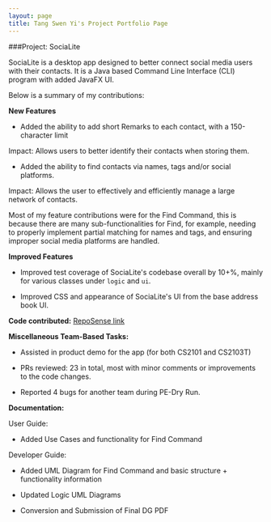 ```yaml
---
layout: page
title: Tang Swen Yi's Project Portfolio Page
---
```


###Project: SociaLite

SociaLite is a desktop app designed to better connect social media users with their contacts. 
It is a Java based Command Line Interface (CLI) program with added JavaFX UI.

Below is a summary of my contributions:

**New Features**
- Added the ability to add short Remarks to each contact, with a 150-character limit

Impact: Allows users to better identify their contacts when storing them.

- Added the ability to find contacts via names, tags and/or social platforms.
  
Impact: Allows the user to effectively and efficiently manage a large network of contacts.

Most of my feature contributions were for the Find Command, this is because there are many sub-functionalities for Find,
for example, needing to properly implement partial matching for names and tags, and ensuring improper social media 
platforms are handled.


**Improved Features**
- Improved test coverage of SociaLite's codebase overall by 10+%, mainly for various classes under `logic` and `ui`.

- Improved CSS and appearance of SociaLite's UI from the base address book UI.


**Code contributed:** 
[RepoSense link](https://nus-cs2103-ay2122s1.github.io/tp-dashboard/?search=esswhyy&sort=groupTitle&sortWithin=title&timeframe=commit&mergegroup=&groupSelect=groupByRepos&breakdown=true&checkedFileTypes=docs~functional-code~test-code~other&since=2021-09-17&tabOpen=true&tabType=authorship&tabAuthor=EssWhyy&tabRepo=AY2122S1-CS2103T-F11-4%2Ftp%5Bmaster%5D&authorshipIsMergeGroup=false&authorshipFileTypes=docs~functional-code~test-code~other&authorshipIsBinaryFileTypeChecked=false)

**Miscellaneous Team-Based Tasks:**
- Assisted in product demo for the app (for both CS2101 and CS2103T)
  
- PRs reviewed: 23 in total, most with minor comments or improvements to the code changes.
  
- Reported 4 bugs for another team during PE-Dry Run.

**Documentation:**

User Guide:
- Added Use Cases and functionality for Find Command

Developer Guide:
- Added UML Diagram for Find Command and basic structure + functionality information
  
- Updated Logic UML Diagrams

- Conversion and Submission of Final DG PDF

